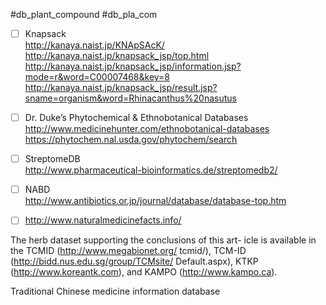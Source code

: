 #db_plant_compound
#db_pla_com

- [ ] Knapsack  <br />
http://kanaya.naist.jp/KNApSAcK/ <br />
http://kanaya.naist.jp/knapsack_jsp/top.html <br />
http://kanaya.naist.jp/knapsack_jsp/information.jsp?mode=r&word=C00007468&key=8 <br />
http://kanaya.naist.jp/knapsack_jsp/result.jsp?sname=organism&word=Rhinacanthus%20nasutus

- [ ] Dr. Duke’s Phytochemical & Ethnobotanical Databases <br />
http://www.medicinehunter.com/ethnobotanical-databases <br />
https://phytochem.nal.usda.gov/phytochem/search

- [ ] StreptomeDB <br />
http://www.pharmaceutical-bioinformatics.de/streptomedb2/

- [ ] NABD <br />
http://www.antibiotics.or.jp/journal/database/database-top.htm

- [ ] http://www.naturalmedicinefacts.info/

The herb dataset supporting the conclusions of this art-
icle is available in the TCMID (http://www.megabionet.org/
tcmid/), TCM-ID (http://bidd.nus.edu.sg/group/TCMsite/
Default.aspx), KTKP (http://www.koreantk.com), and
KAMPO (http://www.kampo.ca).

Traditional Chinese medicine information database
